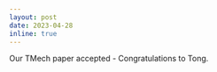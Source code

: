 ```yaml
---
layout: post
date: 2023-04-28
inline: true
---
```


Our TMech paper accepted - Congratulations to Tong.
